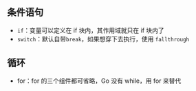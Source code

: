 ## 条件语句

- `if`：变量可以定义在 if 块内，其作用域就只在 if 块内了
- `switch`：默认自带`break`，如果想穿下去执行，使用 `fallthrough`

## 循环

- for：for 的三个组件都可省略，Go 没有 while，用 for 来替代
